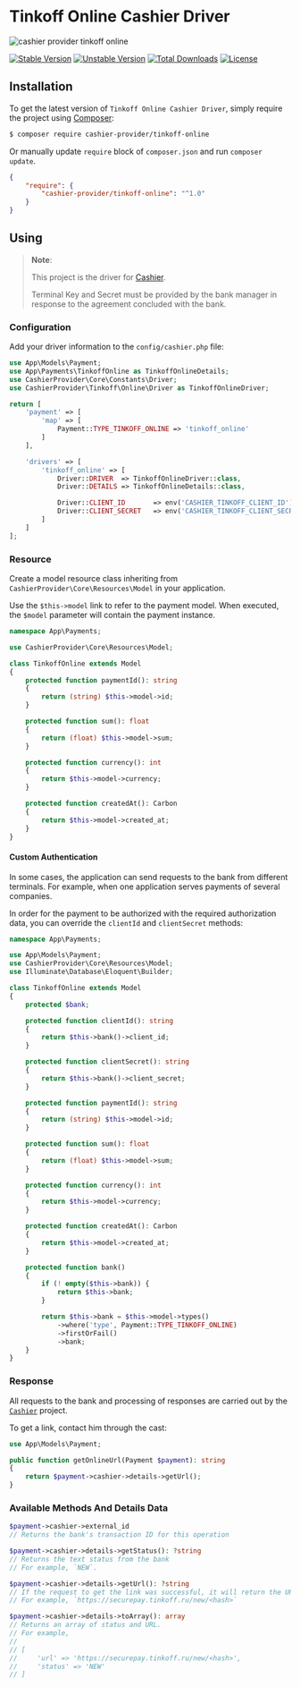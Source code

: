 # Tinkoff Online Cashier Driver

![cashier provider tinkoff online](https://preview.dragon-code.pro/cashier-provider/tinkoff-online.svg?brand=laravel)

[![Stable Version][badge_stable]][link_packagist]
[![Unstable Version][badge_unstable]][link_packagist]
[![Total Downloads][badge_downloads]][link_packagist]
[![License][badge_license]][link_license]


## Installation

To get the latest version of `Tinkoff Online Cashier Driver`, simply require the project using [Composer](https://getcomposer.org):

```bash
$ composer require cashier-provider/tinkoff-online
```

Or manually update `require` block of `composer.json` and run `composer update`.

```json
{
    "require": {
        "cashier-provider/tinkoff-online": "^1.0"
    }
}
```

## Using

> **Note**:
>
> This project is the driver for [Cashier](https://github.com/cashier-provider/core).
>
> Terminal Key and Secret must be provided by the bank manager in response to the agreement concluded with the bank.


### Configuration

Add your driver information to the `config/cashier.php` file:

```php
use App\Models\Payment;
use App\Payments\TinkoffOnline as TinkoffOnlineDetails;
use CashierProvider\Core\Constants\Driver;
use CashierProvider\Tinkoff\Online\Driver as TinkoffOnlineDriver;

return [
    'payment' => [
        'map' => [
            Payment::TYPE_TINKOFF_ONLINE => 'tinkoff_online'
        ]
    ],

    'drivers' => [
        'tinkoff_online' => [
            Driver::DRIVER  => TinkoffOnlineDriver::class,
            Driver::DETAILS => TinkoffOnlineDetails::class,

            Driver::CLIENT_ID       => env('CASHIER_TINKOFF_CLIENT_ID'),
            Driver::CLIENT_SECRET   => env('CASHIER_TINKOFF_CLIENT_SECRET'),
        ]
    ]
];
```

### Resource

Create a model resource class inheriting from `CashierProvider\Core\Resources\Model` in your application.

Use the `$this->model` link to refer to the payment model. When executed, the `$model` parameter will contain the payment instance.

```php
namespace App\Payments;

use CashierProvider\Core\Resources\Model;

class TinkoffOnline extends Model
{
    protected function paymentId(): string
    {
        return (string) $this->model->id;
    }

    protected function sum(): float
    {
        return (float) $this->model->sum;
    }

    protected function currency(): int
    {
        return $this->model->currency;
    }

    protected function createdAt(): Carbon
    {
        return $this->model->created_at;
    }
}
```

#### Custom Authentication

In some cases, the application can send requests to the bank from different terminals. For example, when one application serves payments of several companies.

In order for the payment to be authorized with the required authorization data, you can override the `clientId` and `clientSecret` methods:

```php
namespace App\Payments;

use App\Models\Payment;
use CashierProvider\Core\Resources\Model;
use Illuminate\Database\Eloquent\Builder;

class TinkoffOnline extends Model
{
    protected $bank;

    protected function clientId(): string
    {
        return $this->bank()->client_id;
    }

    protected function clientSecret(): string
    {
        return $this->bank()->client_secret;
    }

    protected function paymentId(): string
    {
        return (string) $this->model->id;
    }

    protected function sum(): float
    {
        return (float) $this->model->sum;
    }

    protected function currency(): int
    {
        return $this->model->currency;
    }

    protected function createdAt(): Carbon
    {
        return $this->model->created_at;
    }

    protected function bank()
    {
        if (! empty($this->bank)) {
            return $this->bank;
        }

        return $this->bank = $this->model->types()
            ->where('type', Payment::TYPE_TINKOFF_ONLINE)
            ->firstOrFail()
            ->bank;
    }
}
```

### Response

All requests to the bank and processing of responses are carried out by the [`Cashier`](https://github.com/cashier-provider/core) project.

To get a link, contact him through the cast:

```php
use App\Models\Payment;

public function getOnlineUrl(Payment $payment): string
{
    return $payment->cashier->details->getUrl();
}
```

### Available Methods And Details Data

```php
$payment->cashier->external_id
// Returns the bank's transaction ID for this operation

$payment->cashier->details->getStatus(): ?string
// Returns the text status from the bank
// For example, `NEW`.

$payment->cashier->details->getUrl(): ?string
// If the request to get the link was successful, it will return the URL
// For example, `https://securepay.tinkoff.ru/new/<hash>`

$payment->cashier->details->toArray(): array
// Returns an array of status and URL.
// For example,
//
// [
//     'url' => 'https://securepay.tinkoff.ru/new/<hash>',
//     'status' => 'NEW'
// ]
```

[badge_downloads]:      https://img.shields.io/packagist/dt/cashier-provider/tinkoff-online.svg?style=flat-square

[badge_license]:        https://img.shields.io/packagist/l/cashier-provider/tinkoff-online.svg?style=flat-square

[badge_stable]:         https://img.shields.io/github/v/release/cashier-provider/tinkoff-online?label=stable&style=flat-square

[badge_unstable]:       https://img.shields.io/badge/unstable-dev--main-orange?style=flat-square

[link_license]:         LICENSE

[link_packagist]:       https://packagist.org/packages/cashier-provider/tinkoff-online
